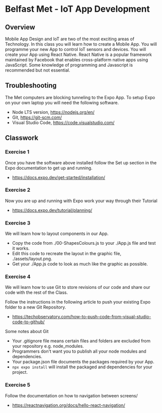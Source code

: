 # Belfast Met - IoT App Development

## Overview
Mobile App Design and IoT are two of the most exciting areas of Technology. In this class you will learn how to create a Mobile App. You will programme your new App to control IoT sensors and devices. You will create your App using React Native. React Native is a popular framework maintained by Facebook that enables cross-platform native apps using JavaScript. Some knowledge of programming and Javascript is recommended but not essential.

## Troubleshooting
The Met computers are blocking tunneling to the Expo App. To setup Expo on your own laptop you will need the following software.

* Node LTS version, https://nodejs.org/en/
* Git, https://git-scm.com/
* Visual Studio Code, https://code.visualstudio.com/

## Classwork

### Exercise 1

Once you have the software above installed follow the Set up section in the Expo documentation to get up and running.

* https://docs.expo.dev/get-started/installation/

### Exercise 2

Now you are up and running with Expo work your way through their Tutorial

* https://docs.expo.dev/tutorial/planning/

### Exercise 3

We will learn how to layout components in our App.

* Copy the code from ./00-ShapesColours.js to your ./App.js file and test it works.
* Edit this code to recreate the layout in the graphic file, ./assets/layout.png.
* Get your ./App.js code to look as much like the graphic as possible.

### Exercise 4

We will learn how to use Git to store revisions of our code and share our code with the rest of the Class.

Follow the instructions in the following article to push your existing Expo folder to a new Git Repository.

* https://techobservatory.com/how-to-push-code-from-visual-studio-code-to-github/

Some notes about Git

* Your .gitignore file means certain files and folders are excluded from your repository e.g. node_modules. 
* Programmers don't want you to publish all your node modules and dependencies.
* Your package.json file documents the packages required by your App.
* ```npx expo install``` will install the packaged and dependencies for your project.

### Exercise 5

Follow the documentation on how to navigation between screens/

* https://reactnavigation.org/docs/hello-react-navigation/


